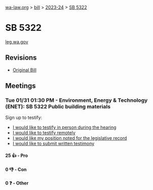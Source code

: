 [wa-law.org](/) > [bill](/bill/) > [2023-24](/bill/2023-24/) > [SB 5322](/bill/2023-24/sb/5322/)

# SB 5322
[leg.wa.gov](https://app.leg.wa.gov/billsummary?BillNumber=5322&Year=2023&Initiative=false)

## Revisions
* [Original Bill](1/)

## Meetings
### Tue 01/31 01:30 PM - Environment, Energy & Technology (ENET): SB 5322 Public building materials
Sign up to testify:
* [I would like to testify in person during the hearing](https://app.leg.wa.gov/csi/Testifier/Add?chamber=House&mId=30567&aId=150507&caId=21032&tId=1)
* [I would like to testify remotely](https://app.leg.wa.gov/csi/Testifier/Add?chamber=House&mId=30567&aId=150507&caId=21032&tId=2)
* [I would like my position noted for the legislative record](https://app.leg.wa.gov/csi/Testifier/Add?chamber=House&mId=30567&aId=150507&caId=21032&tId=3)
* [I would like to submit written testimony](https://app.leg.wa.gov/csi/Testifier/Add?chamber=House&mId=30567&aId=150507&caId=21032&tId=4)

#### 25 👍 - Pro

#### 0 👎 - Con

#### 0 ❓ - Other
